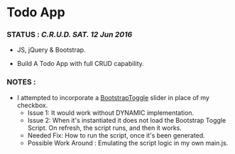 # Todo App

### STATUS : *C.R.U.D. SAT. 12 Jun 2016*

* JS, jQuery & Bootstrap.

* Build A Todo App with full CRUD capability.

### NOTES :

* I attempted to incorporate a [BootstrapToggle](http://www.bootstraptoggle.com/#api) slider in place of my checkbox.  
  - Issue 1: It would work without DYNAMIC implementation.
  - Issue 2: When it's instantiated it does not load the Bootstrap Toggle Script. On refresh, the script runs, and then it works.
  - Needed Fix: How to run the script, once it's been generated.
  - Possible Work Around : Emulating the script logic in my own main.js.
  
